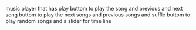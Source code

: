 music player that has play buttom to play the song and previous and next song buttom to play the next songs and previous songs and suffle buttom to play random songs 
and a slider for time line
